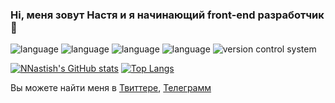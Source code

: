 ### Hi, меня зовут Настя и я начинающий front-end разработчик 👋

![language](https://img.shields.io/badge/JavaScript-informational?style=for-the-badge&logo=JavaScript&logoColor=white&color=000000)
![language](https://img.shields.io/badge/HTML-informational?style=for-the-badge&logo=HTML5&logoColor=white&color=000000)
![language](https://img.shields.io/badge/CSS-informational?style=for-the-badge&logo=CSS3&logoColor=white&color=000000)
![language](https://img.shields.io/badge/WebPack-informational?style=for-the-badge&logo=Webpack&logoColor=white&color=000000)
![version control system](https://img.shields.io/badge/GIT-informational?style=for-the-badge&logo=Git&logoColor=white&color=000000)


<!-- ![frontend framework](https://img.shields.io/badge/React-informational?style=flat&logo=React&logoColor=white&color=2bbc8a)
![backend](https://img.shields.io/badge/node.js-Backend-informational?style=flat&logo=node.js&logoColor=white&color=2bbc8a)
![backend framework](https://img.shields.io/badge/express-Framework-informational?style=flat&logo=express&logoColor=white&color=2bbc8a) -->

[![NNastish's GitHub stats](https://github-readme-stats.vercel.app/api?username=NNastish&show_icons=true&bg_color=000000&title_color=FFFFFF&text_color=FFFFFF&border_color=000000&icon_color=FFFFFF)](https://github.com/anuraghazra/github-readme-stats)
[![Top Langs](https://github-readme-stats.vercel.app/api/top-langs/?username=NNastish&show_icons=true&bg_color=000000&title_color=FFFFFF&text_color=FFFFFF&border_color=000000&icon_color=FFFFFF)](https://github.com/anuraghazra/github-readme-stats)


<!-- Actual text -->

<!-- You can find me on [![Twitter][1.2]][1], or on [![LinkedIn][3.2]][3]. -->
Вы можете найти меня в [Твиттере][1], [Телеграмм][2]

<!-- Links to my social media accounts -->

[1]: https://twitter.com/an_nvkv
[2]: https://t.me/novikova_anastacia


<!--
**NNastish/NNastish** is a ✨ _special_ ✨ repository because its `README.md` (this file) appears on your GitHub profile.

Here are some ideas to get you started:

- 🔭 I’m currently working on ...
- 🌱 I’m currently learning ...
- 👯 I’m looking to collaborate on ...
- 🤔 I’m looking for help with ...
- 💬 Ask me about ...
- 📫 How to reach me: ...
- 😄 Pronouns: ...
- ⚡ Fun fact: ...
-->
